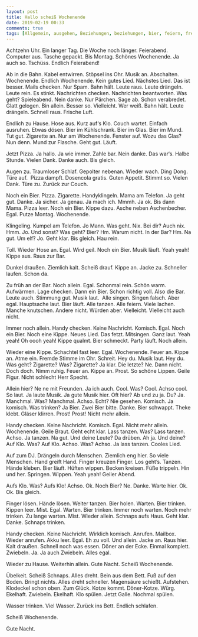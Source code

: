 ```yaml
---
layout: post
title: Hallo scheiß Wochenende
date: 2019-02-19 00:33
comments: true
tags: [Allgemein, ausgehen, Beziehungen, beziehungen, bier, feiern, freitagabend, Gesellschaft, kneipe, Kurzgeschichten, party, single, Sprache, tanzen, textakrobatik, Wochenende]
---
```

<!-- wp:paragraph -->
<p>Achtzehn Uhr. Ein langer Tag. Die Woche noch länger.
Feierabend. Computer aus. Tasche gepackt. Bis Montag. Schönes Wochenende. Ja
auch so. Tschüss. Endlich Feierabend!</p>
<!-- /wp:paragraph -->

<!-- wp:paragraph -->
<p>Ab in die Bahn. Kabel entwirren. Stöpsel ins Ohr. Musik an.
Abschalten. Wochenende. Endlich Wochenende. Kein gutes Lied. Nächstes Lied. Das
ist besser. Mails checken. Nur Spam. Bahn hält. Leute raus. Leute drängeln.
Leute rein. Es stinkt. Nachrichten checken. Nachrichten beantworten. Was geht?
Spieleabend. Nein danke. Nur Pärchen. Sage ab. Schon verabredet. Glatt gelogen.
Bin allein. Besser so. Vielleicht. Wer weiß. Bahn hält. Leute drängeln. Schnell
raus. Frische Luft. </p>
<!-- /wp:paragraph -->

<!-- wp:paragraph -->
<p>Endlich zu Hause. Hose aus. Kurz auf‘s Klo. Couch wartet.
Einfach ausruhen. Etwas dösen. Bier im Kühlschrank. Bier im Glas. Bier im Mund.
Tut gut. Zigarette an. Nur am Wochenende. Fenster auf. Wozu das Glas? Nun denn.
Mund zur Flasche. Geht gut. Läuft. </p>
<!-- /wp:paragraph -->

<!-- wp:paragraph -->
<p>Jetzt Pizza. Ja hallo. Ja wie immer. Zahle bar. Nein danke.
Das war‘s. Halbe Stunde. Vielen Dank. Danke auch. Bis gleich.</p>
<!-- /wp:paragraph -->

<!-- wp:paragraph -->
<p>Augen zu. Traumloser Schlaf. Gepolter nebenan. Wieder wach. Ding
Dong. Türe auf. &nbsp;Pizza dampft. Dosencola
gratis. Guten Appetit. Stimmt so. Vielen Dank. Türe zu. Zurück zur Couch.</p>
<!-- /wp:paragraph -->

<!-- wp:paragraph -->
<p>Noch ein Bier. Pizza. Zigarette. Handyklingeln. Mama am
Telefon. Ja geht gut. Danke. Ja sicher. Ja genau. Ja mach ich. Mmmh. Ja ok. Bis
dann Mama. Pizza leer. Noch ein Bier. Kippe dazu. Asche neben Aschenbecher.
Egal. Putze Montag. Wochenende. </p>
<!-- /wp:paragraph -->

<!-- wp:paragraph -->
<p>Klingeling. Kumpel am Telefon. Jo Mann. Was geht. Nix. Bei
dir? Auch nix. Hmm. Jo. Und sonst? Was geht? Bier? Hm. Warum nicht. In der Bar?
Hm. Na gut. Um elf? Jo. Geht klar. Bis gleich. Hau rein.</p>
<!-- /wp:paragraph -->

<!-- wp:paragraph -->
<p>Toll. Wieder Hose an. Egal. Wird geil. Noch ein Bier. Musik
läuft. Yeah yeah! Kippe aus. Raus zur Bar. </p>
<!-- /wp:paragraph -->

<!-- wp:paragraph -->
<p>Dunkel draußen. Ziemlich kalt. Scheiß drauf. Kippe an. Jacke
zu. Schneller laufen. Schon da.</p>
<!-- /wp:paragraph -->

<!-- wp:paragraph -->
<p>Zu früh an der Bar. Noch allein. Egal. Schonmal rein. Schön
warm. Aufwärmen. Lage checken. Dann ein Bier. Schon richtig voll. Also die Bar.
Leute auch. Stimmung gut. Musik laut. &nbsp;Alle
singen. Singen falsch. Aber egal. Hauptsache laut. Bier läuft. Alle tanzen. Alle
feiern. Viele lachen. Manche knutschen. Andere nicht. Würden aber. Vielleicht.
Vielleicht auch nicht.</p>
<!-- /wp:paragraph -->

<!-- wp:paragraph -->
<p>Immer noch allein. Handy checken. Keine Nachricht. Komisch.
Egal. Noch ein Bier. Noch eine Kippe. Neues Lied. Das fetzt. Mitsingen. Ganz
laut. Yeah yeah! Oh oooh yeah! Kippe qualmt. Bier schmeckt. Party läuft. Noch
allein.</p>
<!-- /wp:paragraph -->

<!-- wp:paragraph -->
<p>Wieder eine Kippe. Schachtel fast leer. Egal. Wochenende.
Feuer an. Kippe an. Atme ein. Fremde Stimme im Ohr. Schreit. Hey du. Musik laut.
Hey du. Was geht? Zigarette? Was? Zigarette? Ja klar. Die letzte? Ne. Dann
nicht. Doch doch. Nimm ruhig. Feuer an. Kippe an. Prost. So schöne Lippen.
Geile Figur. Nicht schlecht Herr Specht. </p>
<!-- /wp:paragraph -->

<!-- wp:paragraph -->
<p>Allein hier? Ne ne mit Freunden. Ja ich auch. Cool. Was? Cool. Achso cool. So
laut. Ja laute Musik. Ja gute Musik hier. Oft hier? Ab und zu ja. Du? Ja.
Manchmal. Was? Manchmal. Achso. Echt? Nie gesehen. Komisch. Ja komisch. Was
trinken? Ja Bier. Zwei Bier bitte. Danke. Bier schwappt. Theke klebt. Gläser
klirren. Prost! Prost! Nicht mehr allein. </p>
<!-- /wp:paragraph -->

<!-- wp:paragraph -->
<p>Handy checken. Keine Nachricht. Komisch. Egal. Nicht mehr
allein. Wochenende. Geile Braut. Geht echt klar. Lass tanzen. Was? Lass tanzen.
Achso. Ja tanzen. Na gut. Und deine Leute? Da drüben. Ah ja. Und deine? Auf Klo.
Was? Auf Klo. Achso. Was? Achso. Ja lass tanzen. Cooles Lied. </p>
<!-- /wp:paragraph -->

<!-- wp:paragraph -->
<p>Auf zum DJ. Drängeln durch Menschen. Ziemlich eng hier. So
viele Menschen. Hand greift Hand. Finger kreuzen Finger. Los geht’s. Tanzen. Hände
kleben. Bier läuft. Hüften wippen. Becken kreisen. Füße trippeln. Hin und her.
Springen. Wippen. Yeah yeah! Geiler Abend.</p>
<!-- /wp:paragraph -->

<!-- wp:paragraph -->
<p>Aufs Klo. Was? Aufs Klo! Achso. Ok. Noch Bier? Ne. Danke.
Warte hier. Ok. Ok. Bis gleich. </p>
<!-- /wp:paragraph -->

<!-- wp:paragraph -->
<p>Finger lösen. Hände lösen. Weiter tanzen. Bier holen. Warten.
Bier trinken. Kippen leer. Mist. Egal. Warten. Bier trinken. Immer noch warten.
Noch mehr trinken. Zu lange warten. Mist. Wieder allein. Schnaps aufs Haus. Geht
klar. Danke. Schnaps trinken. </p>
<!-- /wp:paragraph -->

<!-- wp:paragraph -->
<p>Handy checken. Keine Nachricht. Wirklich komisch. Anrufen.
Mailbox. Wieder anrufen. Akku leer. Egal. Eh zu voll. Und allein. Jacke an.
Raus hier. Kalt draußen. Schnell noch was essen. Döner an der Ecke. Einmal komplett.
Zwiebeln. Ja. Ja auch Zwiebeln. Alles egal. </p>
<!-- /wp:paragraph -->

<!-- wp:paragraph -->
<p>Wieder zu Hause. Weiterhin allein. Gute Nacht. Scheiß
Wochenende. </p>
<!-- /wp:paragraph -->

<!-- wp:paragraph -->
<p>Übelkeit. Scheiß Schnaps. Alles dreht. Bein aus dem Bett. Fuß auf den Boden. Bringt nichts. Alles dreht schneller. Magensäure schießt. Aufstehen. Klodeckel schon oben. Zum Glück. Kotze kommt. Döner-Kotze. Würg. Ekelhaft. Zwiebeln. Ekelhaft. Klo spülen. Jetzt Galle. Nochmal spülen.</p>
<!-- /wp:paragraph -->

<!-- wp:paragraph -->
<p>Wasser trinken. Viel Wasser. Zurück ins Bett. Endlich schlafen.</p>
<!-- /wp:paragraph -->

<!-- wp:paragraph -->
<p>Scheiß Wochenende.</p>
<!-- /wp:paragraph -->

<!-- wp:paragraph -->
<p>Gute Nacht.</p>
<!-- /wp:paragraph -->
